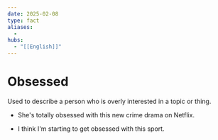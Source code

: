```yaml
---
date: 2025-02-08
type: fact
aliases:
  -
hubs:
  - "[[English]]"
---
```


# Obsessed

Used to describe a person who is overly interested in a topic or thing.

- She's totally obsessed with this new crime drama on Netflix.

- I think I'm starting to get obsessed with this sport.

